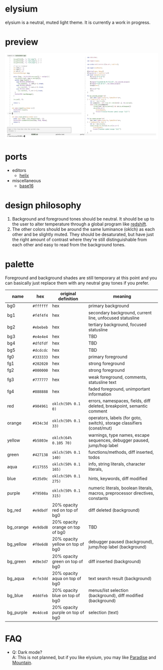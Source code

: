 # elysium
elysium is a neutral, muted light theme. It is currently a work in progress.

# preview
![preview image of elysium, showing code in the helix editor](assets/helix_preview.png)

# ports
- editors
  - [helix](https://github.com/Apeiros-46B/elysium/tree/main/ports/helix)
- miscellaneous
  - [base16](https://github.com/Apeiros-46B/elysium/tree/main/ports/base16)

# design philosophy
1. Background and foreground tones should be neutral. It should be up to the user to alter temperature through a global program like [redshift](https://github.com/jonls/redshift).
2. The other colors should be around the same luminance (oklch) as each other and be slightly muted. They should be desaturated, but have just the right amount of contrast where they're still distinguishable from each other and easy to read from the background tones.

# palette
Foreground and background shades are still temporary at this point and you can basically just replace them with any neutral gray tones if you prefer.

|name      |hex      |original definition             |meaning                                                                                   |
|----------|---------|--------------------------------|------------------------------------------------------------------------------------------|
|bg0       |`#ffffff`|hex                             |primary background                                                                        |
|bg1       |`#f4f4f4`|hex                             |secondary background, current line, unfocused statusline                                  |
|bg2       |`#ebebeb`|hex                             |tertiary background, focused statusline                                                   |
|bg3       |`#e4e4e4`|hex                             |TBD                                                                                       |
|bg4       |`#dfdfdf`|hex                             |TBD                                                                                       |
|bg5       |`#dcdcdc`|hex                             |TBD                                                                                       |
|fg0       |`#333333`|hex                             |primary foreground                                                                        |
|fg1       |`#202020`|hex                             |strong foreground                                                                         |
|fg2       |`#000000`|hex                             |strong foreground                                                                         |
|fg3       |`#777777`|hex                             |weak foreground, comments, statusline text                                                |
|fg4       |`#888888`|hex                             |faded foreground, unimportant information                                                 |
|red       |`#904961`|`oklch(50% 0.1 0)`              |errors, namespaces, fields, diff deleted, breakpoint, semantic comment                    |
|orange    |`#934c3d`|`oklch(50% 0.1 33)`             |operators, labels (for goto, switch), storage classifiers (const/mut)                     |
|yellow    |`#b5803e`|`oklch(64% 0.105 70)`           |warnings, type names, escape sequences, debugger paused, jump/hop label                   |
|green     |`#427138`|`oklch(50% 0.1 140)`            |functions/methods, diff inserted, todos                                                   |
|aqua      |`#117555`|`oklch(50% 0.1 165)`            |info, string literals, character literals,                                                |
|blue      |`#535d9c`|`oklch(50% 0.1 275)`            |hints, keywords, diff modified                                                            |
|purple    |`#79508a`|`oklch(50% 0.1 315)`            |numeric literals, boolean literals, macros, preprocessor directives, constants            |
|bg\_red   |`#e9dbdf`|20% opacity red on top of bg0   |diff deleted (background)                                                                 |
|bg\_orange|`#e9dbd8`|20% opacity orange on top of bg0|TBD                                                                                       |
|bg\_yellow|`#f0e6d8`|20% opacity yellow on top of bg0|debugger paused (background), jump/hop label (background)                                 |
|bg\_green |`#d9e3d7`|20% opacity green on top of bg0 |diff inserted (background)                                                                |
|bg\_aqua  |`#cfe3dd`|20% opacity aqua on top of bg0  |text search result (background)                                                           |
|bg\_blue  |`#dddfeb`|20% opacity blue on top of bg0  |menus/list selection (background), diff modified (background)                             |
|bg\_purple|`#e4dce8`|20% opacity purple on top of bg0|selection (text)                                                                          |

# FAQ
- Q: Dark mode?  
  A: This is not planned, but if you like elysium, you may like [Paradise](https://github.com/paradise-theme/paradise) and [Mountain](https://github.com/mountain-theme/Mountain).
